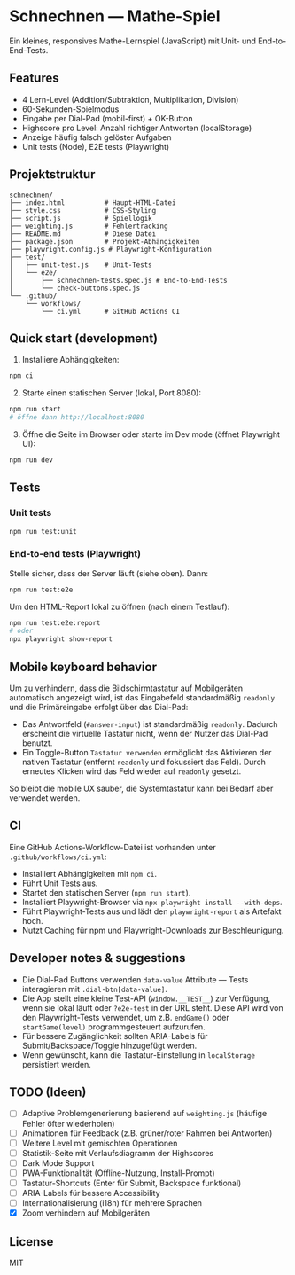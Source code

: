 # Schnechnen — Mathe-Spiel

Ein kleines, responsives Mathe-Lernspiel (JavaScript) mit Unit- und End-to-End-Tests.

## Features

- 4 Lern-Level (Addition/Subtraktion, Multiplikation, Division)
- 60-Sekunden-Spielmodus
- Eingabe per Dial-Pad (mobil-first) + OK-Button
- Highscore pro Level: Anzahl richtiger Antworten (localStorage)
- Anzeige häufig falsch gelöster Aufgaben
- Unit tests (Node), E2E tests (Playwright)

## Projektstruktur

```
schnechnen/
├── index.html          # Haupt-HTML-Datei
├── style.css           # CSS-Styling
├── script.js           # Spiellogik
├── weighting.js        # Fehlertracking
├── README.md           # Diese Datei
├── package.json        # Projekt-Abhängigkeiten
├── playwright.config.js # Playwright-Konfiguration
├── test/
│   ├── unit-test.js    # Unit-Tests
│   └── e2e/
│       ├── schnechnen-tests.spec.js # End-to-End-Tests
│       └── check-buttons.spec.js
└── .github/
    └── workflows/
        └── ci.yml      # GitHub Actions CI
```

## Quick start (development)

1. Installiere Abhängigkeiten:

```bash
npm ci
```

2. Starte einen statischen Server (lokal, Port 8080):

```bash
npm run start
# öffne dann http://localhost:8080
```

3. Öffne die Seite im Browser oder starte im Dev mode (öffnet Playwright UI):

```bash
npm run dev
```

## Tests

### Unit tests

```bash
npm run test:unit
```

### End-to-end tests (Playwright)

Stelle sicher, dass der Server läuft (siehe oben). Dann:

```bash
npm run test:e2e
```

Um den HTML-Report lokal zu öffnen (nach einem Testlauf):

```bash
npm run test:e2e:report
# oder
npx playwright show-report
```

## Mobile keyboard behavior

Um zu verhindern, dass die Bildschirmtastatur auf Mobilgeräten automatisch angezeigt wird, ist das Eingabefeld standardmäßig `readonly` und die Primäreingabe erfolgt über das Dial-Pad:

- Das Antwortfeld (`#answer-input`) ist standardmäßig `readonly`. Dadurch erscheint die virtuelle Tastatur nicht, wenn der Nutzer das Dial-Pad benutzt.
- Ein Toggle-Button `Tastatur verwenden` ermöglicht das Aktivieren der nativen Tastatur (entfernt `readonly` und fokussiert das Feld). Durch erneutes Klicken wird das Feld wieder auf `readonly` gesetzt.

So bleibt die mobile UX sauber, die Systemtastatur kann bei Bedarf aber verwendet werden.

## CI

Eine GitHub Actions-Workflow-Datei ist vorhanden unter `.github/workflows/ci.yml`:

- Installiert Abhängigkeiten mit `npm ci`.
- Führt Unit Tests aus.
- Startet den statischen Server (`npm run start`).
- Installiert Playwright-Browser via `npx playwright install --with-deps`.
- Führt Playwright-Tests aus und lädt den `playwright-report` als Artefakt hoch.
- Nutzt Caching für npm und Playwright-Downloads zur Beschleunigung.

## Developer notes & suggestions

- Die Dial-Pad Buttons verwenden `data-value` Attribute — Tests interagieren mit `.dial-btn[data-value]`.
- Die App stellt eine kleine Test-API (`window.__TEST__`) zur Verfügung, wenn sie lokal läuft oder `?e2e-test` in der URL steht. Diese API wird von den Playwright-Tests verwendet, um z.B. `endGame()` oder `startGame(level)` programmgesteuert aufzurufen.
- Für bessere Zugänglichkeit sollten ARIA-Labels für Submit/Backspace/Toggle hinzugefügt werden.
- Wenn gewünscht, kann die Tastatur-Einstellung in `localStorage` persistiert werden.

## TODO (Ideen)

- [ ] Adaptive Problemgenerierung basierend auf `weighting.js` (häufige Fehler öfter wiederholen)
- [ ] Animationen für Feedback (z.B. grüner/roter Rahmen bei Antworten)
- [ ] Weitere Level mit gemischten Operationen
- [ ] Statistik-Seite mit Verlaufsdiagramm der Highscores
- [ ] Dark Mode Support
- [ ] PWA-Funktionalität (Offline-Nutzung, Install-Prompt)
- [ ] Tastatur-Shortcuts (Enter für Submit, Backspace funktional)
- [ ] ARIA-Labels für bessere Accessibility
- [ ] Internationalisierung (i18n) für mehrere Sprachen
- [x] Zoom verhindern auf Mobilgeräten

## License

MIT
